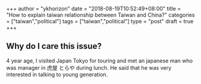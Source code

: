 +++
author = "ykhorizon"
date = "2018-08-19T10:52:49+08:00"
title = "How to explain taiwan relationship between Taiwan and China?"
categories = ["taiwan","political"]
tags =  ["taiwan","political"]
type = "post"
draft = true
+++

## Why do I care this issue?

4 year age, I visited Japan Tokyo for touring and met an japanese man who was manager in 虎屋 とらや during lunch. He said that he was very interested in talking to young generation.